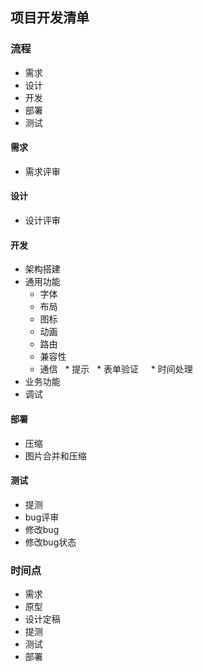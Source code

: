 ## 项目开发清单

### 流程
* 需求
* 设计
* 开发
* 部署
* 测试

#### 需求
* 需求评审

#### 设计
* 设计评审

#### 开发
* 架构搭建
* 通用功能  
   * 字体
   * 布局
   * 图标
   * 动画
   * 路由
   * 兼容性
   * 通信
   * 提示
   * 表单验证   
   * 时间处理   
* 业务功能
* 调试

#### 部署
* 压缩
* 图片合并和压缩

#### 测试
* 提测
* bug评审
* 修改bug
* 修改bug状态

### 时间点
* 需求
* 原型
* 设计定稿
* 提测
* 测试
* 部署

